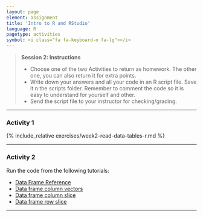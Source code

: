 ```yaml
---
layout: page
element: assignment
title: 'Intro to R and RStudio'
language: R
pagetype: activities
symbol: <i class="fa fa-keyboard-o fa-lg"></i>
---
```


<!--
> **Session 1: Instructions**
>
> - Do the challenges from the Data Caprentry Lesson [Intro to R](https://datacarpentry.org/R-ecology-lesson/01-intro-to-r.html)
> - Run the code from [Vector Reference](http://www.r-tutor.com/r-introduction/vector) (*And all links at bottom*)

---
--- -->


> **Session 2: Instructions**
>
> - Choose one of the two Activities to return as homework. The other one, you can also return it for extra points.
> - Write down your answers and all your code in an R script file. Save it n the scripts folder. Remember to comment the code so it is easy to understand for yourself and other.
> - Send the script file to your instructor for checking/grading.
---

### Activity 1

{% include_relative exercises/week2-read-data-tables-r.md %}

---

### Activity 2

Run the code from the following tutorials:
- [Data Frame Reference](http://www.r-tutor.com/r-introduction/data-frame)
- [Data frame column vectors](http://www.r-tutor.com/r-introduction/data-frame/data-frame-column-vector)
- [Data frame column slice](http://www.r-tutor.com/r-introduction/data-frame/data-frame-column-slice)
- [Data frame row slice](http://www.r-tutor.com/r-introduction/data-frame/data-frame-row-slice)


---
